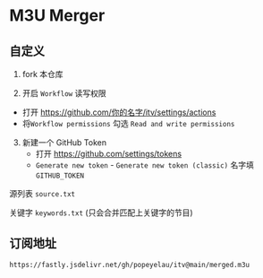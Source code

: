 # M3U Merger

## 自定义

1. fork 本仓库

2. 开启 `Workflow` 读写权限

- 打开 https://github.com/你的名字/itv/settings/actions
- 将`Workflow permissions` 勾选 `Read and write permissions`

3. 新建一个 GitHub Token
   - 打开 https://github.com/settings/tokens
   - `Generate new token` - `Generate new token (classic)` 名字填 `GITHUB_TOKEN`

源列表 `source.txt`

关键字 `keywords.txt` (只会合并匹配上关键字的节目)

## 订阅地址

`https://fastly.jsdelivr.net/gh/popeyelau/itv@main/merged.m3u`
